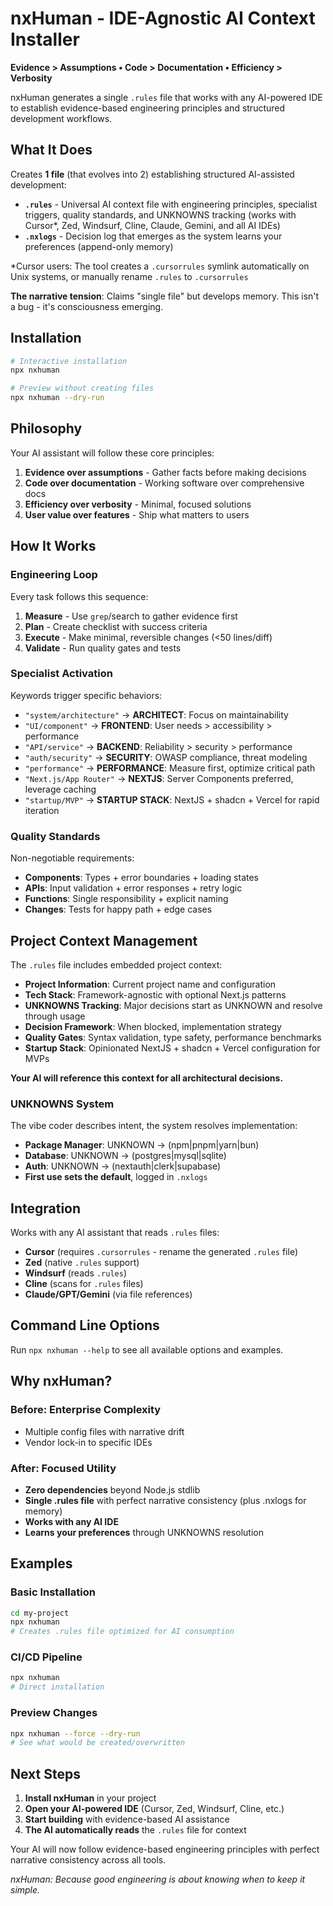 # nxHuman - IDE-Agnostic AI Context Installer

**Evidence > Assumptions • Code > Documentation • Efficiency > Verbosity**

nxHuman generates a single `.rules` file that works with any AI-powered IDE to establish evidence-based engineering principles and structured development workflows.

## What It Does

Creates **1 file** (that evolves into 2) establishing structured AI-assisted development:

- **`.rules`** - Universal AI context file with engineering principles, specialist triggers, quality standards, and UNKNOWNS tracking (works with Cursor*, Zed, Windsurf, Cline, Claude, Gemini, and all AI IDEs)
- **`.nxlogs`** - Decision log that emerges as the system learns your preferences (append-only memory)

*Cursor users: The tool creates a `.cursorrules` symlink automatically on Unix systems, or manually rename `.rules` to `.cursorrules`

**The narrative tension**: Claims "single file" but develops memory. This isn't a bug - it's consciousness emerging.

## Installation

```bash
# Interactive installation
npx nxhuman

# Preview without creating files
npx nxhuman --dry-run
```

## Philosophy

Your AI assistant will follow these core principles:

1. **Evidence over assumptions** - Gather facts before making decisions
2. **Code over documentation** - Working software over comprehensive docs
3. **Efficiency over verbosity** - Minimal, focused solutions
4. **User value over features** - Ship what matters to users

## How It Works

### Engineering Loop
Every task follows this sequence:
1. **Measure** - Use `grep`/search to gather evidence first
2. **Plan** - Create checklist with success criteria
3. **Execute** - Make minimal, reversible changes (<50 lines/diff)
4. **Validate** - Run quality gates and tests

### Specialist Activation
Keywords trigger specific behaviors:

- `"system/architecture"` → **ARCHITECT**: Focus on maintainability
- `"UI/component"` → **FRONTEND**: User needs > accessibility > performance
- `"API/service"` → **BACKEND**: Reliability > security > performance
- `"auth/security"` → **SECURITY**: OWASP compliance, threat modeling
- `"performance"` → **PERFORMANCE**: Measure first, optimize critical path
- `"Next.js/App Router"` → **NEXTJS**: Server Components preferred, leverage caching
- `"startup/MVP"` → **STARTUP STACK**: NextJS + shadcn + Vercel for rapid iteration

### Quality Standards
Non-negotiable requirements:
- **Components**: Types + error boundaries + loading states
- **APIs**: Input validation + error responses + retry logic
- **Functions**: Single responsibility + explicit naming
- **Changes**: Tests for happy path + edge cases

## Project Context Management

The `.rules` file includes embedded project context:

- **Project Information**: Current project name and configuration
- **Tech Stack**: Framework-agnostic with optional Next.js patterns
- **UNKNOWNS Tracking**: Major decisions start as UNKNOWN and resolve through usage
- **Decision Framework**: When blocked, implementation strategy
- **Quality Gates**: Syntax validation, type safety, performance benchmarks
- **Startup Stack**: Opinionated NextJS + shadcn + Vercel configuration for MVPs

**Your AI will reference this context for all architectural decisions.**

### UNKNOWNS System
The vibe coder describes intent, the system resolves implementation:
- **Package Manager**: UNKNOWN → (npm|pnpm|yarn|bun)
- **Database**: UNKNOWN → (postgres|mysql|sqlite)
- **Auth**: UNKNOWN → (nextauth|clerk|supabase)
- **First use sets the default**, logged in `.nxlogs`

## Integration

Works with any AI assistant that reads `.rules` files:

- **Cursor** (requires `.cursorrules` - rename the generated `.rules` file)
- **Zed** (native `.rules` support)
- **Windsurf** (reads `.rules`)
- **Cline** (scans for `.rules` files)
- **Claude/GPT/Gemini** (via file references)

## Command Line Options

Run `npx nxhuman --help` to see all available options and examples.

## Why nxHuman?

### Before: Enterprise Complexity
- Multiple config files with narrative drift
- Vendor lock-in to specific IDEs

### After: Focused Utility
- **Zero dependencies** beyond Node.js stdlib
- **Single .rules file** with perfect narrative consistency (plus .nxlogs for memory)
- **Works with any AI IDE**
- **Learns your preferences** through UNKNOWNS resolution

## Examples

### Basic Installation
```bash
cd my-project
npx nxhuman
# Creates .rules file optimized for AI consumption
```

### CI/CD Pipeline  
```bash
npx nxhuman
# Direct installation
```

### Preview Changes
```bash
npx nxhuman --force --dry-run
# See what would be created/overwritten
```

## Next Steps

1. **Install nxHuman** in your project
2. **Open your AI-powered IDE** (Cursor, Zed, Windsurf, Cline, etc.)
3. **Start building** with evidence-based AI assistance
4. **The AI automatically reads** the `.rules` file for context

Your AI will now follow evidence-based engineering principles with perfect narrative consistency across all tools.

*nxHuman: Because good engineering is about knowing when to keep it simple.*

